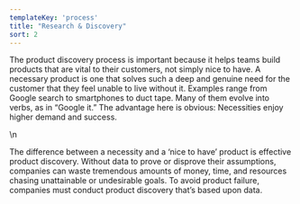 ```yaml
---
templateKey: 'process'
title: "Research & Discovery"
sort: 2
---
```


The product discovery process is important because it helps teams build products that are vital to their customers, 
not simply nice to have. 
A necessary product is one that solves such a deep and genuine need for the customer that they feel unable to live without it. 
Examples range from Google search to smartphones to duct tape. Many of them evolve into verbs, as in “Google it.” The advantage here is obvious: Necessities enjoy higher demand and success.</p>\n<p>The difference between a necessity and a ‘nice to have’ product is effective product discovery. Without data to prove or disprove their assumptions, companies can waste tremendous amounts of money, time, and resources chasing unattainable or undesirable goals. To avoid product failure, companies must conduct product discovery that’s based upon data.

